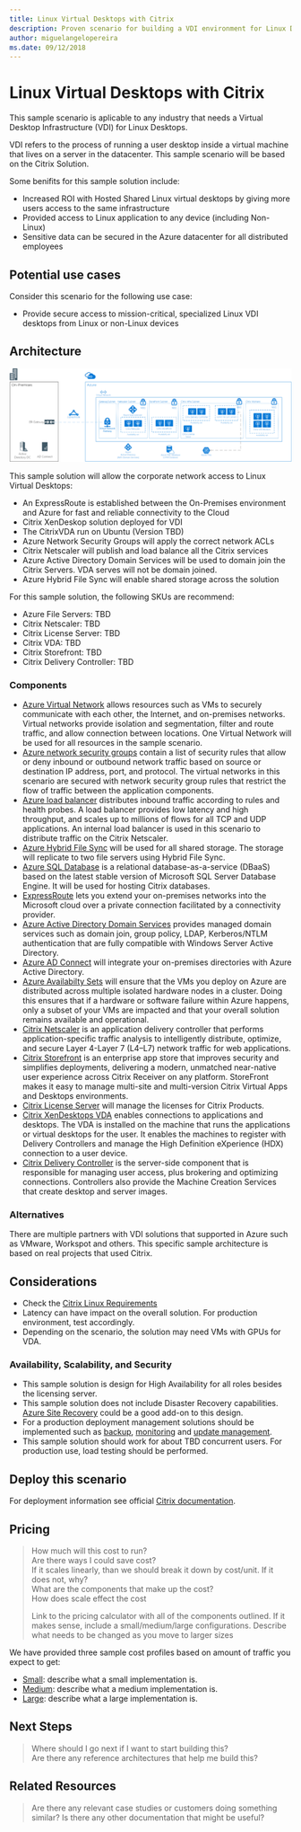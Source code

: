 ```yaml
---
title: Linux Virtual Desktops with Citrix
description: Proven scenario for building a VDI environment for Linux Desktops using Citrix on Azure.
author: miguelangelopereira
ms.date: 09/12/2018 
---
```

# Linux Virtual Desktops with Citrix

This sample scenario is aplicable to any industry that needs a Virtual Desktop Infrastructure (VDI) for Linux Desktops.

VDI refers to the process of running a user desktop inside a virtual machine that lives on a server in the datacenter. This sample scenario will be based on the Citrix Solution.

Some benifits for this sample solution include:
- Increased ROI with Hosted Shared Linux virtual desktops by giving more users access to the same infrastructure
- Provided access to Linux application to any device (including Non-Linux)
- Sensitive data can be secured in the Azure datacenter for all distributed employees

## Potential use cases

Consider this scenario for the following use case:
- Provide secure access to mission-critical, specialized Linux VDI desktops from Linux or non-Linux devices

## Architecture

![Diagram](azure-citrix-sample-diagram.png)

This sample solution will allow the corporate network access to Linux Virtual Desktops:
- An ExpressRoute is established between the On-Premises environment and Azure for fast and reliable connectivity to the Cloud
- Citrix XenDeskop solution deployed for VDI
- The CitrixVDA run on Ubuntu (Version TBD)
- Azure Network Security Groups will apply the correct network ACLs
- Citrix Netscaler will publish and load balance all the Citrix services
- Azure Active Directory Domain Services will be used to domain join the Citrix Servers. VDA serves will not be domain joined.
- Azure Hybrid File Sync will enable shared storage across the solution

For this sample solution, the following SKUs are recommend:
- Azure File Servers: TBD
- Citrix Netscaler: TBD
- Citrix License Server: TBD
- Citrix VDA: TBD
- Citrix Storefront: TBD
- Citrix Delivery Controller: TBD

### Components

* [Azure Virtual Network](/azure/virtual-network/virtual-networks-overview) allows resources such as VMs to securely communicate with each other, the Internet, and on-premises networks. Virtual networks provide isolation and segmentation, filter and route traffic, and allow connection between locations. One Virtual Network will be used  for all resources in the sample scenario.
* [Azure network security groups](/azure/virtual-network/security-overview) contain a list of security rules that allow or deny inbound or outbound network traffic based on source or destination IP address, port, and protocol. The virtual networks in this scenario are secured with network security group rules that restrict the flow of traffic between the application components.
* [Azure load balancer](/azure/application-gateway/overview) distributes inbound traffic according to rules and health probes. A load balancer provides low latency and high throughput, and scales up to millions of flows for all TCP and UDP applications. An internal load balancer is used in this scenario to distribute traffic on the Citrix Netscaler.
* [Azure Hybrid File Sync](https://github.com/MicrosoftDocs/azure-docs/edit/master/articles/storage/files/storage-sync-files-planning.md) will be used for all shared storage. The storage will replicate to two file servers using Hybrid File Sync.
* [Azure SQL Database](https://docs.microsoft.com/en-us/azure/sql-database/) is a relational database-as-a-service (DBaaS) based on the latest stable version of Microsoft SQL Server Database Engine. It will be used for hosting Citrix databases.
* [ExpressRoute](https://docs.microsoft.com/en-us/azure/expressroute/expressroute-introduction) lets you extend your on-premises networks into the Microsoft cloud over a private connection facilitated by a connectivity provider. 
* [Azure Active Directory Domain Services](https://docs.microsoft.com/en-us/azure/active-directory-domain-services/active-directory-ds-overview) provides managed domain services such as domain join, group policy, LDAP, Kerberos/NTLM authentication that are fully compatible with Windows Server Active Directory.
* [Azure AD Connect](https://docs.microsoft.com/en-us/azure/active-directory/connect/active-directory-aadconnect) will integrate your on-premises directories with Azure Active Directory.
* [Azure Availabilty Sets](https://docs.microsoft.com/en-us/azure/virtual-machines/windows/tutorial-availability-sets) will ensure that the VMs you deploy on Azure are distributed across multiple isolated hardware nodes in a cluster. Doing this ensures that if a hardware or software failure within Azure happens, only a subset of your VMs are impacted and that your overall solution remains available and operational. 
* [Citrix Netscaler]() is an application delivery controller that performs application-specific traffic analysis to intelligently distribute, optimize, and secure Layer 4-Layer 7 (L4–L7) network traffic for web applications. 
* [Citrix Storefront](https://www.citrix.com/products/citrix-virtual-apps-and-desktops/citrix-storefront.html) is an enterprise app store that improves security and simplifies deployments, delivering a modern, unmatched near-native user experience across Citrix Receiver on any platform. StoreFront makes it easy to manage multi-site and multi-version Citrix Virtual Apps and Desktops environments. 
* [Citrix License Server](https://www.citrix.com/buy/licensing/overview.html) will manage the licenses for Citrix Products.
* [Citrix XenDesktops VDA](https://docs.citrix.com/en-us/citrix-virtual-apps-desktops-service.html) enables connections to applications and desktops. The VDA is installed on the machine that runs the applications or virtual desktops for the user. It enables the machines to register with Delivery Controllers and manage the High Definition eXperience (HDX) connection to a user device.
* [Citrix Delivery Controller](https://docs.citrix.com/en-us/xenapp-and-xendesktop/7-15-ltsr/manage-deployment/delivery-controllers.html) is the server-side component that is responsible for managing user access, plus brokering and optimizing connections. Controllers also provide the Machine Creation Services that create desktop and server images.
 

### Alternatives

There are multiple partners with VDI solutions that supported in Azure such as VMware, Workspot and others. This specific sample architecture is based on real projects that used Citrix.

## Considerations

* Check the [Citrix Linux Requirements](https://docs.citrix.com/en-us/linux-virtual-delivery-agent/current-release/system-requirements.html) 
* Latency can have impact on the overall solution. For production environment, test accordingly.
* Depending on the scenario, the solution may need VMs with GPUs for VDA.

### Availability, Scalability, and Security

* This sample solution is design for High Availability for all roles besides the licensing server.
* This sample solution does not include Disaster Recovery capabilities. [Azure Site Recovery](https://docs.microsoft.com/en-us/azure/site-recovery/site-recovery-overview) could be a good add-on to this design.
* For a production deployment management solutions should be implemented such as [backup](https://docs.microsoft.com/en-us/azure/backup/backup-introduction-to-azure-backup), [monitoring](https://docs.microsoft.com/en-us/azure/monitoring-and-diagnostics/monitoring-overview) and [update management](https://docs.microsoft.com/en-us/azure/automation/automation-update-management).
* This sample solution should work for about TBD concurrent users. For production use, load testing should be performed.

## Deploy this scenario

For deployment information see official [Citrix documentation](https://docs.citrix.com/en-us/citrix-virtual-apps-desktops/install-configure.html).

## Pricing

> How much will this cost to run?  
> Are there ways I could save cost?  
> If it scales linearly, than we should break it down by cost/unit.  If it does not, why?  
> What are the components that make up the cost?  
> How does scale effect the cost  
> 
> Link to the pricing calculator with all of the components outlined.  If it makes sense, include a small/medium/large configurations.  Describe what needs to be changed as you move to larger sizes

We have provided three sample cost profiles based on amount of traffic you expect to get:

* [Small][small-pricing]: describe what a small implementation is.
* [Medium][medium-pricing]: describe what a medium implementation is.
* [Large][large-pricing]: describe what a large implementation is.

## Next Steps

> Where should I go next if I want to start building this?  
> Are there any reference architectures that help me build this?

## Related Resources

> Are there any relevant case studies or customers doing something similar?
> Is there any other documentation that might be useful?  

<!-- links -->
[small-pricing]: https://azure.com/e/
[medium-pricing]: https://azure.com/e/
[large-pricing]: https://azure.com/e/
[availability]: /azure/architecture/checklist/availability
[resource-groups]: /azure/azure-resource-manager/resource-group-overview
[resiliency]: /azure/architecture/resiliency/
[security]: /azure/security/
[scalability]: /azure/architecture/checklist/scalability

